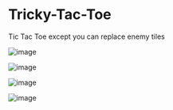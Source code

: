 # Tricky-Tac-Toe
Tic Tac Toe except you can replace enemy tiles

![image](https://github.com/IceHermit/Tricky-Tac-Toe/assets/116965845/32da849d-0013-4a3e-b4c0-f4a771d6cdb3)

![image](https://github.com/IceHermit/Tricky-Tac-Toe/assets/116965845/05d0ea49-1f70-4d67-8868-1f6417ddb909)

![image](https://github.com/IceHermit/Tricky-Tac-Toe/assets/116965845/926353c4-2b73-4ecb-9a1d-c19a13c67e13)

![image](https://github.com/IceHermit/Tricky-Tac-Toe/assets/116965845/facbd33f-e69a-4893-b632-94815feecec1)
